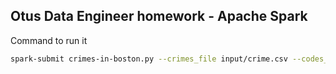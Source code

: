 ## Otus Data Engineer homework - Apache Spark

Command to run it
```sh
spark-submit crimes-in-boston.py --crimes_file input/crime.csv --codes_file input/offense_codes.csv --output_folder output
```
